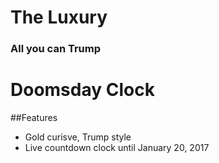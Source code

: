 # The Luxury
### All you can Trump
# Doomsday Clock

##Features
- Gold curisve, Trump style
- Live countdown clock until January 20, 2017
